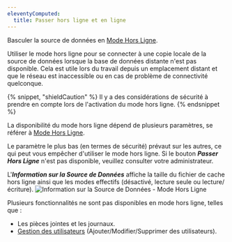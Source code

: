 ```yaml
---
eleventyComputed:
  title: Passer hors ligne et en ligne
---
```

Basculer la source de données en [Mode Hors Ligne](/rdm/windows/data-sources/offline-mode/).

Utiliser le mode hors ligne pour se connecter à une copie locale de la source de données lorsque la base de données distante n'est pas disponible. Cela est utile lors du travail depuis un emplacement distant et que le réseau est inaccessible ou en cas de problème de connectivité quelconque.

{% snippet, "shieldCaution" %}
Il y a des considérations de sécurité à prendre en compte lors de l'activation du mode hors ligne.
{% endsnippet %}

La disponibilité du mode hors ligne dépend de plusieurs paramètres, se référer à [Mode Hors Ligne](/rdm/windows/data-sources/offline-mode/).

Le paramètre le plus bas (en termes de sécurité) prévaut sur les autres, ce qui peut vous empêcher d'utiliser le mode hors ligne. Si le bouton ***Passer Hors Ligne*** n'est pas disponible, veuillez consulter votre administrateur.

L'***Information sur la Source de Données*** affiche la taille du fichier de cache hors ligne ainsi que les modes effectifs (désactivé, lecture seule ou lecture/écriture).
![Information sur la Source de Données - Mode Hors Ligne](https://cdnweb.devolutions.net/docs/docs_en_rdm_windows_clip11278.png)

Plusieurs fonctionnalités ne sont pas disponibles en mode hors ligne, telles que :

* Les pièces jointes et les journaux.
* [Gestion des utilisateurs](/rdm/windows/commands/administration/management/user-management/) (Ajouter/Modifier/Supprimer des utilisateurs).
